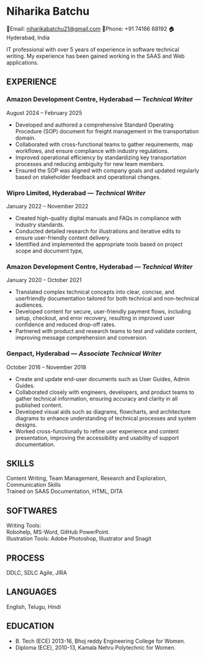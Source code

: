 # **Niharika Batchu**

📧Email: niharikabatchu21@gmail.com
📱Phone: +91 74166 68192
🏠Hyderabad, India

IT professional with over 5 years of experience in software technical writing. My experience has been gained working in the SAAS and Web applications.
## **EXPERIENCE**
### **Amazon Development Centre, Hyderabad** — *Technical Writer*
August 2024 – February 2025
- Developed and authored a comprehensive Standard Operating Procedure (SOP) document for freight management in the transportation domain.  
- Collaborated with cross-functional teams to gather requirements, map workflows, and ensure compliance with industry regulations.  
- Improved operational efficiency by standardizing key transportation  processes and reducing ambiguity for new team members.  
- Ensured the SOP was aligned with company goals and updated regularly based on stakeholder feedback and operational changes.

### **Wipro Limited, Hyderabad** — *Technical Writer*  
January 2022 – November 2022  
- Created high-quality digital manuals and FAQs in compliance with industry standards.  
- Conducted detailed research for illustrations and iterative edits to ensure user-friendly content delivery.  
- Identified and implemented the appropriate tools based on project scope and document type,

### **Amazon Development Centre, Hyderabad** — *Technical Writer*
January 2020 – October 2021  
- Translated complex technical concepts into clear, concise, and userfriendly documentation tailored for both technical and non-technical audiences.
- Developed content for secure, user-friendly payment flows, including setup, checkout, and error recovery, resulting in improved user confidence and reduced drop-off rates.  
- Partnered with product and research teams to test and validate content, improving message comprehension and conversion.

### **Genpact, Hyderabad** — *Associate Technical Writer*  
October 2016 – November 2018  
- Create and update end-user documents such as User Guides, Admin Guides.  
- Collaborated closely with engineers, developers, and product teams to gather technical information, ensuring accuracy and clarity in all published content.  
- Developed visual aids such as diagrams, flowcharts, and architecture diagrams to enhance understanding of technical processes and system designs.  
- Worked cross-functionally to refine user experience and content presentation, improving the accessibility and usability of support documentation.
## **SKILLS**   
Content Writing, Team 
Management, Research and 
Exploration, Communication 
Skills  
Trained on SAAS 
Documentation, HTML, DITA  
## **SOFTWARES**  
Writing Tools:  
Robohelp, MS-Word, GitHub 
PowerPoint.  
Illustration Tools: Adobe 
Photoshop, Illustrator and 
Snagit  
## **PROCESS**
DDLC, SDLC 
Agile, JIRA 
## **LANGUAGES** 
English, Telugu, Hindi 
## **EDUCATION**
- B. Tech (ECE) 2013-16, Bhoj 
reddy Engineering College 
for Women.
- Diploma (ECE), 2010-13, 
Kamala Nehru Polytechnic 
for Women.
